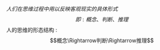 $\begin{equation}\tag{思维的形态结构}人们在思维过程中用以反映客观现实的具体形式\end{equation}$
$$即: 概念、判断、推理$$
人的思维的形态结构 :
$$概念\Rightarrow判断\Rightarrow推理$$